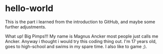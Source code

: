 # hello-world
This is the part i learned from the introduction to GitHub, and maybe some further adjustments.


What up! Big Pimps!!! My name is Magnus Ancker most people just calls me Ancker. Anyway i thought i would try this coding thing out. I'm 17 years old, goes to high-school and swims in my spare time. I also like to game ;). 
